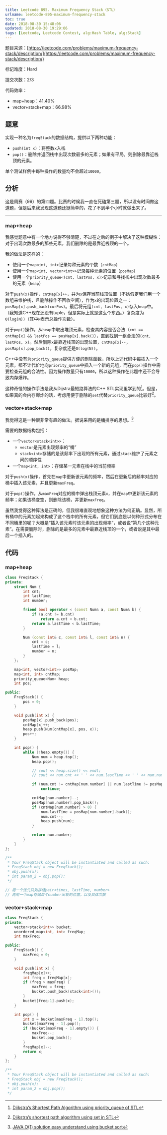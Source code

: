 ```yaml
---
title: Leetcode 895. Maximum Frequency Stack（STL）
urlname: leetcode-895-maximum-frequency-stack
toc: true
date: 2018-08-30 15:48:06
updated: 2018-08-30 19:29:06
tags: [Leetcode, Leetcode Contest, alg:Hash Table, alg:Stack]
---
```


题目来源：[https://leetcode.com/problems/maximum-frequency-stack/description/](https://leetcode.com/problems/maximum-frequency-stack/description/)

标记难度：Hard

提交次数：2/3

代码效率：

* map+heap：41.40%
* vector+stack+map：66.98%

## 题意

实现一种名为`freqStack`的数据结构，提供以下两种功能：

* `push(int x)`：将整数`x`入栈
* `pop()`：删除并返回栈中出现次数最多的元素；如果有平局，则删除最靠近栈顶的元素。

单个测试样例中每种操作的数量均不会超过`10000`。

## 分析

这是周赛（99）的第四题。比赛的时候我一直在死磕第三题，所以没有时间做这道题，但是后来我发现这道题还挺简单的，花了不到半个小时就做出来了。

---

### map+heap

我感觉题意中有一个地方说得不够清楚，不过在之后的例子中解决了这种模糊性：对于出现次数最多的那些元素，我们删除的是最靠近栈顶的一个。

我的做法是这样的：

* 使用一个`map<int, int>`记录每种元素的个数（`cntMap`）
* 使用一个`map<int, vector<int>>`记录每种元素的位置（`posMap`）
* 使用一个`priority_queue<(cnt, lastPos, x)>`记录和寻找栈中出现次数最多的元素（`heap`）

对于`push(x)`操作，`cntMap[x]++`，并为`x`保存当前栈顶位置（不妨假定我们用一个数组来维护栈，且删除操作不回收空间），作为`x`的出现位置之一：`posMap[x].push_back(curPos)`。最后将元组`(cnt, lastPos, x)`存入`heap`中。（我知道C++现在还没有tuple，但是实际上就是这么个东西。）复杂度为`O(log(N))`（其中`N`表示总操作次数）。

对于`pop()`操作，从`heap`中取出堆顶元素，检查其内容是否合法（`cnt == cntMap[x] && lastPos == posMap[x].back()`），直到找到一组合法的`(cnt, lastPos, x)`。然后删除`x`最靠近栈顶的出现位置，`cntMap[x]--`，`posMap[x].pop_back()`。复杂度还是`O(log(N))`。

C++中没有为`priority_queue`提供方便的删除函数，所以上述代码中每插入一个元素，都不计代价地向`priority_queue`中插入一个新的元组，而在`pop()`操作中需要检查元组的合法性。因为操作数量只有`10000`，所以这种操作在此题中还不会导致内存爆炸。

这种奇怪的操作手法是我从Dijstra最短路算法的C++ STL实现里学到的[^dijstra]。但是，如果真的会内存爆炸的话，考虑用便于删除的`set`代替`priority_queue`比较好[^set]。

[^dijstra]: [Dijkstra’s Shortest Path Algorithm using priority_queue of STL](https://www.geeksforgeeks.org/dijkstras-shortest-path-algorithm-using-priority_queue-stl/)

[^set]: [Dijkstra’s shortest path algorithm using set in STL](https://www.geeksforgeeks.org/dijkstras-shortest-path-algorithm-using-set-in-stl/)

### vector+stack+map

我觉得这是一种很非常有趣的做法。据说采用的是桶排序的思想。[^bucket]

[^bucket]: [JAVA O(1) solution easy understand using bucket sort](https://leetcode.com/problems/maximum-frequency-stack/discuss/163453/JAVA-O%281%29-solution-easy-understand-using-bucket-sort)

需要的数据结构包括：

* 一个`vector<stack<int>>`：
  * `vector`是元素出现频率的“桶”
  * `stack<int>`存储的是该频率下出现的所有元素，通过`stack`维护了元素之间的顺序性
* 一个`map<int, int>`：存储某一元素在栈中的当前频率

对于`push(x)`操作，首先在`map`中更新该元素的频率，然后在更新后的频率对应的桶中插入该元素，并且更新`maxFreq`。

对于`pop()`操作，从`maxFreq`对应的桶中弹出栈顶元素`x`，并在`map`中更新该元素的频率；如果该桶变空，则删除该桶，并更新`maxFreq`。

虽然我觉得这种算法是正确的，但我很难直观地想象这种方法为何正确。显然，所有桶中的元素加起来构成了这个栈中的所有元素，但它们到底是以何种形式分布在不同桶里的呢？大概是“插入该元素时该元素的出现频率”，或者说“第几个这种元素”。在需要删除时，删除的是最多的元素中最靠近栈顶的一个，或者说是其中最后一个插入的。

## 代码

### map+heap

```cpp
class FreqStack {
private:
    struct Num {
        int cnt;
        int lastTime;
        int number;

        friend bool operator < (const Num& a, const Num& b) {
            if (a.cnt != b.cnt)
                return a.cnt < b.cnt;
            return a.lastTime < b.lastTime;
        }

        Num (const int& c, const int& l, const int& n) {
            cnt = c;
            lastTime = l;
            number = n;
        }
    };

    map<int, vector<int>> posMap;
    map<int, int> cntMap;
    priority_queue<Num> heap;
    int pos;

public:
    FreqStack() {
        pos = 0;
    }

    void push(int x) {
        posMap[x].push_back(pos);
        cntMap[x]++;
        heap.push(Num(cntMap[x], pos, x));
        pos++;
    }

    int pop() {
        while (!heap.empty()) {
            Num num = heap.top();
            heap.pop();

            // cout << heap.size() << endl;
            // cout << num.cnt << ' ' << num.lastTime << ' ' << num.number << endl;

            if (num.cnt != cntMap[num.number] || num.lastTime != posMap[num.number].back())
                continue;

            cntMap[num.number]--;
            posMap[num.number].pop_back();
            if (cntMap[num.number] > 0) {
                num.lastTime = posMap[num.number].back();
                num.cnt--;
                heap.push(num);
            }

            return num.number;
        }
    }
};

/**
 * Your FreqStack object will be instantiated and called as such:
 * FreqStack obj = new FreqStack();
 * obj.push(x);
 * int param_2 = obj.pop();
 */

// 用一个优先队列存储pair<times, lastTime, number>
// 再用一个map存储每个number出现的位置，以及具体次数
```

### vector+stack+map

```cpp
class FreqStack {
private:
    vector<stack<int>> bucket;
    unordered_map<int, int> freqMap;
    int maxFreq;

public:
    FreqStack() {
        maxFreq = 0;
    }

    void push(int x) {
        freqMap[x]++;
        int freq = freqMap[x];
        if (freq > maxFreq) {
            maxFreq = freq;
            bucket.push_back(stack<int>());
        }
        bucket[freq-1].push(x);
    }

    int pop() {
        int x = bucket[maxFreq - 1].top();
        bucket[maxFreq - 1].pop();
        if (bucket[maxFreq - 1].empty()) {
            maxFreq--;
            bucket.pop_back();
        }
        freqMap[x]--;
        return x;
    }
};

/**
 * Your FreqStack object will be instantiated and called as such:
 * FreqStack obj = new FreqStack();
 * obj.push(x);
 * int param_2 = obj.pop();
 */
```
